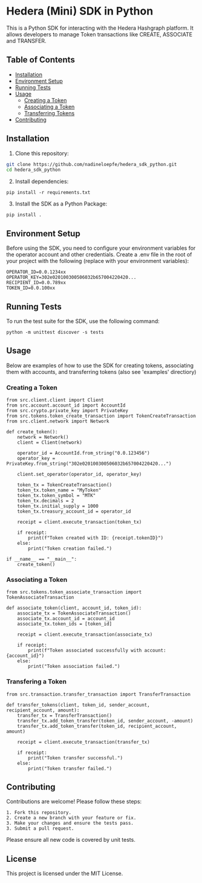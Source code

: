 # Hedera (Mini) SDK in Python

This is a Python SDK for interacting with the Hedera Hashgraph platform. It allows developers to manage Token transactions like CREATE, ASSOCIATE and TRANSFER.


## Table of Contents

- [Installation](#installation)
- [Environment Setup](#environment-setup)
- [Running Tests](#running-tests)
- [Usage](#usage)
  - [Creating a Token](#creating-a-token)
  - [Associating a Token](#associating-a-token)
  - [Transferring Tokens](#transferring-tokens)
- [Contributing](#contributing)

## Installation

1. Clone this repository:

```bash
git clone https://github.com/nadineloepfe/hedera_sdk_python.git
cd hedera_sdk_python
```

2. Install dependencies:

```
pip install -r requirements.txt
```

3. Install the SDK as a Python Package:
```
pip install .
```

## Environment Setup

Before using the SDK, you need to configure your environment variables for the operator account and other credentials. Create a .env file in the root of your project with the following (replace with your environment variables):

```
OPERATOR_ID=0.0.1234xx
OPERATOR_KEY=302e020100300506032b657004220420...
RECIPIENT_ID=0.0.789xx
TOKEN_ID=0.0.100xx
```

## Running Tests

To run the test suite for the SDK, use the following command:
```
python -m unittest discover -s tests
```

## Usage

Below are examples of how to use the SDK for creating tokens, associating them with accounts, and transferring tokens (also see 'examples' directiory)

### Creating a Token

```
from src.client.client import Client
from src.account.account_id import AccountId
from src.crypto.private_key import PrivateKey
from src.tokens.token_create_transaction import TokenCreateTransaction
from src.client.network import Network

def create_token():
    network = Network()
    client = Client(network)

    operator_id = AccountId.from_string("0.0.123456")
    operator_key = PrivateKey.from_string("302e020100300506032b657004220420...")

    client.set_operator(operator_id, operator_key)

    token_tx = TokenCreateTransaction()
    token_tx.token_name = "MyToken"
    token_tx.token_symbol = "MTK"
    token_tx.decimals = 2
    token_tx.initial_supply = 1000
    token_tx.treasury_account_id = operator_id

    receipt = client.execute_transaction(token_tx)

    if receipt:
        print(f"Token created with ID: {receipt.tokenID}")
    else:
        print("Token creation failed.")

if __name__ == "__main__":
    create_token()
```

### Associating a Token

```
from src.tokens.token_associate_transaction import TokenAssociateTransaction

def associate_token(client, account_id, token_id):
    associate_tx = TokenAssociateTransaction()
    associate_tx.account_id = account_id
    associate_tx.token_ids = [token_id]

    receipt = client.execute_transaction(associate_tx)

    if receipt:
        print(f"Token associated successfully with account: {account_id}")
    else:
        print("Token association failed.")
```

### Transfering a Token

```
from src.transaction.transfer_transaction import TransferTransaction

def transfer_tokens(client, token_id, sender_account, recipient_account, amount):
    transfer_tx = TransferTransaction()
    transfer_tx.add_token_transfer(token_id, sender_account, -amount)
    transfer_tx.add_token_transfer(token_id, recipient_account, amount)

    receipt = client.execute_transaction(transfer_tx)

    if receipt:
        print("Token transfer successful.")
    else:
        print("Token transfer failed.")
```

## Contributing

Contributions are welcome! Please follow these steps:

    1. Fork this repository.
    2. Create a new branch with your feature or fix.
    3. Make your changes and ensure the tests pass.
    3. Submit a pull request.

Please ensure all new code is covered by unit tests.

## License

This project is licensed under the MIT License.

